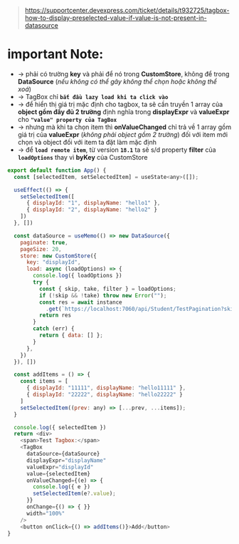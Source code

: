 > https://supportcenter.devexpress.com/ticket/details/t932725/tagbox-how-to-display-preselected-value-if-value-is-not-present-in-datasource

# important Note:
* -> phải có trường **key** và phải để nó trong **CustomStore**, không để trong **DataSource** (_nếu không có thể gây không thể chọn hoặc không thể xoá_)
* -> TagBox chỉ **`bắt đầu lazy load khi ta click vào`**
* -> để hiển thị giá trị mặc định cho tagbox, ta sẽ cần truyền 1 array của **object gồm đẩy đủ 2 trường** định nghĩa trong **displayExpr** và **valueExpr** cho **`"value" property của TagBox`**
* -> nhưng mà khi ta chọn item thì **onValueChanged** chỉ trả về 1 array gồm giá trị của **valueExpr** (_không phải object gồm 2 trường_) đối với item mới chọn và object đối với item ta đặt làm mặc định
* -> để **`load remote item`**, từ version **`18.1`** ta sẽ s/d property **filter** của **`loadOptions`** thay vì
**byKey** của CustomStore

```js
export default function App() {
  const [selectedItem, setSelectedItem] = useState<any>([]);

  useEffect(() => {
    setSelectedItem([
      { displayId: "1", displayName: "hello1" },
      { displayId: "2", displayName: "hello2" }
    ])
  }, [])

  const dataSource = useMemo(() => new DataSource({
    paginate: true,
    pageSize: 20,
    store: new CustomStore({
      key: "displayId",
      load: async (loadOptions) => {
        console.log({ loadOptions })
        try {
          const { skip, take, filter } = loadOptions;
          if (!skip && !take) throw new Error("");
          const res = await instance
            .get(`https://localhost:7060/api/Student/TestPagination?skip=${skip}&take=${take}`)
          return res
        }
        catch (err) {
          return { data: [] };
        }
      },
    })
  }), [])

  const addItems = () => {
    const items = [
      { displayId: "11111", displayName: "hello11111" },
      { displayId: "22222", displayName: "hello22222" }
    ]
    setSelectedItem((prev: any) => [...prev, ...items]);
  }

  console.log({ selectedItem })
  return <div>
    <span>Test Tagbox:</span>
    <TagBox
      dataSource={dataSource}
      displayExpr="displayName"
      valueExpr="displayId"
      value={selectedItem}
      onValueChanged={(e) => {
        console.log({ e })
        setSelectedItem(e?.value);
      }}
      onChange={() => { }}
      width="100%"
    />
    <button onClick={() => addItems()}>Add</button>
}
```